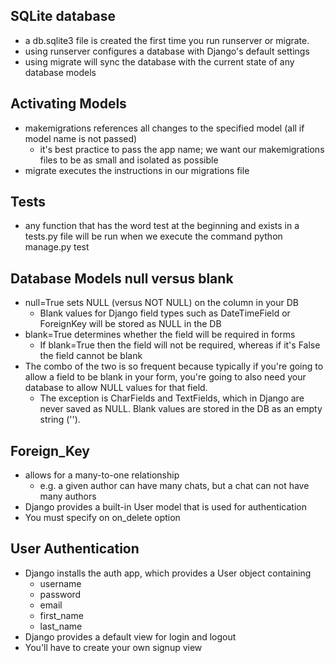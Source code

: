 ## SQLite database

* a db.sqlite3 file is created the first time you run runserver or migrate.
* using runserver configures a database with Django's default settings
* using migrate will sync the database with the current state of any database models

## Activating Models

* makemigrations references all changes to the specified model (all if model name is not passed)
    * it's best practice to pass the app name; we want our makemigrations files to be as small and isolated as possible
* migrate executes the instructions in our migrations file

## Tests

* any function that has the word test at the beginning and exists in a tests.py file will be run when we execute the command python manage.py test

## Database Models null versus blank

* null=True sets NULL (versus NOT NULL) on the column in your DB
    * Blank values for Django field types such as DateTimeField or ForeignKey will be stored as NULL in the DB
* blank=True determines whether the field will be required in forms
    * If blank=True then the field will not be required, whereas if it's False the field cannot be blank
* The combo of the two is so frequent because typically if you're going to allow a field to be blank in your form, you're going to also need your database to allow NULL values for that field. 
    * The exception is CharFields and TextFields, which in Django are never saved as NULL. Blank values are stored in the DB as an empty string ('').

## Foreign_Key

* allows for a many-to-one relationship
    * e.g. a given author can have many chats, but a chat can not have many authors
* Django provides a built-in User model that is used for authentication
* You must specify on on_delete option

## User Authentication

* Django installs the auth app, which provides a User object containing
    * username
    * password
    * email
    * first_name
    * last_name
* Django provides a default view for login and logout
* You'll have to create your own signup view

